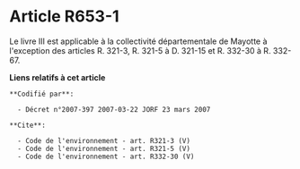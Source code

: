 # Article R653-1

Le livre III est applicable à la collectivité départementale de Mayotte à l'exception des articles R. 321-3, R. 321-5 à D.
321-15 et R. 332-30 à R. 332-67.

**Liens relatifs à cet article**

	**Codifié par**:

	  - Décret n°2007-397 2007-03-22 JORF 23 mars 2007

	**Cite**:

	  - Code de l'environnement - art. R321-3 (V)
	  - Code de l'environnement - art. R321-5 (V)
	  - Code de l'environnement - art. R332-30 (V)
